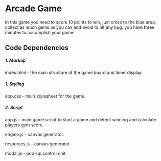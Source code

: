 # Arcade Game

In this game you need to score 10 points to win, just cross to the blue area, collect as much gems as you can and avoid to hit any bug. you have three minutes to accomplish your game.

## Code Dependencies
##### 1. Markup
index.html - the main structure of the game board and timer display.
##### 1. Styling
app.css - main stylesheet for the game.
##### 2. Script
app.js - main game script to start a game and detect winning and calculate players gem score.

engine.js - canvas generator.

resources.js - canvas generator.

modal.js  - pop-up control unit.